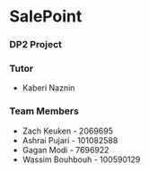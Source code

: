 # SalePoint #

### DP2 Project ###


### Tutor ###
*  Kaberi Naznin

### Team Members ###

* Zach Keuken - 2069695
* Ashrai Pujari - 101082588
* Gagan Modi - 7696922
* Wassim Bouhbouh - 100590129
